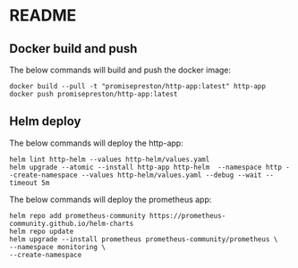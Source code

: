 # README

## Docker build and push

The below commands will build and push the docker image:

    docker build --pull -t "promisepreston/http-app:latest" http-app
    docker push promisepreston/http-app:latest

## Helm deploy

The below commands will deploy the http-app:

    helm lint http-helm --values http-helm/values.yaml
    helm upgrade --atomic --install http-app http-helm  --namespace http --create-namespace --values http-helm/values.yaml --debug --wait --timeout 5m

The below commands will deploy the prometheus app:

    helm repo add prometheus-community https://prometheus-community.github.io/helm-charts
    helm repo update
    helm upgrade --install prometheus prometheus-community/prometheus \
    --namespace monitoring \
    --create-namespace
